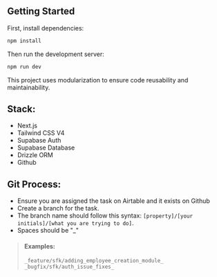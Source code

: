 ## Getting Started

First, install dependencies:

```bash
npm install
````

Then run the development server:

```bash
npm run dev
````

This project uses modularization to ensure code reusability and maintainability.

## Stack:
- Next.js
- Tailwind CSS V4
- Supabase Auth
- Supabase Database
- Drizzle ORM
- Github

## Git Process:
- Ensure you are assigned the task on Airtable and it exists on Github
- Create a branch for the task.
- The branch name should follow this syntax: `[property]/[your initials]/[what you are trying to do]`.
- Spaces should be "_"
> #### Examples:
> `_feature/sfk/adding_employee_creation_module_`
> `_bugfix/sfk/auth_issue_fixes_`